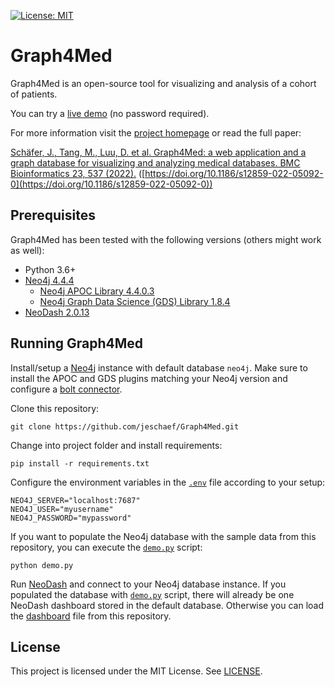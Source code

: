 [![License: MIT](https://img.shields.io/badge/License-MIT-yellow.svg)](https://opensource.org/licenses/MIT)

# Graph4Med 

Graph4Med is an open-source tool for visualizing and analysis of a cohort of patients.

You can try a [live demo](http://graph4med.cs.uni-frankfurt.de/demo) (no password required).

For more information visit the [project homepage](http://graph4med.cs.uni-frankfurt.de) 
or read the full paper:

[Schäfer, J., Tang, M., Luu, D. et al. Graph4Med: a web application and a graph database for visualizing and analyzing medical databases. BMC Bioinformatics 23, 537 (2022).](https://rdcu.be/c1uKv) ([https://doi.org/10.1186/s12859-022-05092-0](https://doi.org/10.1186/s12859-022-05092-0))

## Prerequisites

Graph4Med has been tested with the following versions (others might work as well):
- Python 3.6+
- [Neo4j 4.4.4](https://neo4j.com/release-notes/database/)
  - [Neo4j APOC Library 4.4.0.3](https://neo4j.com/labs/apoc/)
  - [Neo4j Graph Data Science (GDS) Library 1.8.4](https://neo4j.com/download-center/)
- [NeoDash 2.0.13](https://github.com/nielsdejong/neodash)

## Running Graph4Med

Install/setup a [Neo4j](https://neo4j.com/download-center/) instance with default database `neo4j`. 
Make sure to install the APOC and GDS plugins matching your Neo4j version and configure a
[bolt connector](https://neo4j.com/docs/operations-manual/current/configuration/connectors/).

Clone this repository:

    git clone https://github.com/jeschaef/Graph4Med.git

Change into project folder and install requirements:

    pip install -r requirements.txt

Configure the environment variables in the [`.env`](.env) file according to your setup:

    NEO4J_SERVER="localhost:7687"
    NEO4J_USER="myusername"
    NEO4J_PASSWORD="mypassword"

If you want to populate the Neo4j database with the sample data from this repository, 
you can execute the [`demo.py`](demo.py) script:

    python demo.py

Run [NeoDash](https://github.com/nielsdejong/neodash) and connect to your Neo4j database instance.
If you populated the database with [`demo.py`](demo.py) script, there will already be one
NeoDash dashboard stored in the default database. Otherwise you can load the 
[dashboard](res/dashboard.json) file from this repository.

## License

This project is licensed under the MIT License. See [LICENSE](LICENSE).
